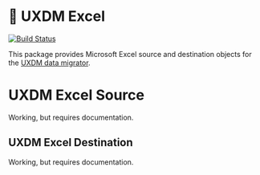 # :twisted_rightwards_arrows: UXDM Excel

[![Build Status](https://travis-ci.com/DivineOmega/uxdm-excel.svg?branch=master)](https://travis-ci.com/DivineOmega/uxdm-excel)

This package provides Microsoft Excel source and destination objects for the [UXDM data migrator](https://github.com/DivineOmega/uxdm).

# UXDM Excel Source

Working, but requires documentation.

## UXDM Excel Destination

Working, but requires documentation.